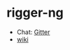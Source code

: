 # rigger-ng 

* Chat: [Gitter](https://gitter.im/rigger-ng/Lobby)
* [wiki](https://github.com/xcodecraft/rigger-ng/wiki)
